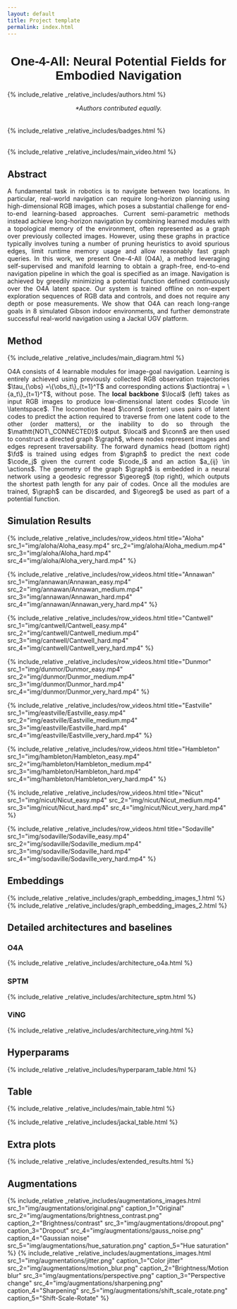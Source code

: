 ```yaml
---
layout: default
title: Project template
permalink: index.html
---
```


<!--Load Mathjax-->
<script type="text/javascript" async
  src="https://cdn.mathjax.org/mathjax/latest/MathJax.js?config=TeX-MML-AM_CHTML">
</script>


<script type="text/x-mathjax-config">
  MathJax.Hub.Config({
    extensions: ["tex2jax.js"],
    jax: ["input/TeX", "output/HTML-CSS"],
    tex2jax: {
      inlineMath: [ ['$','$'], ["\\(","\\)"] ],
      displayMath: [ ['$$','$$'], ["\\[","\\]"] ],
      processEscapes: true
    },
    "HTML-CSS": { availableFonts: ["TeX"] }
  });
</script> 

<!--Latex Macros-->
<div hidden>
\(
\newcommand{\actions}{\mathcal{A}}
\newcommand{\freeactions}{\actions_{free}}
\newcommand{\actionsconn}{\actions^\prime}
\newcommand{\rgbspace}{\mathcal{O}_{RGB}}
\newcommand{\rgbmanifold}{\mathcal{M}_{RGB}}
\newcommand{\latentspace}{\mathcal{X}}
\newcommand{\graph}{\mathcal{G}}

% Data
\newcommand{\obs}{o}
\newcommand{\code}{x}
\newcommand{\datatraj}{\tau_o}
\newcommand{\actiontraj}{\tau_a}

% Constantes
\newcommand{\posmargin}{m_{+}}
\newcommand{\negmargin}{m_{-}}

% Models
\newcommand{\local}{h}
\newcommand{\conn}{f^{\dagger}}
\newcommand{\fd}{f}
\newcommand{\georeg}{p^{+}}
\newcommand{\norm}[1]{\left\lVert#1\right\rVert_2}
\newcommand{\localmetric}{d_{\local}}
\)
</div>

<!--Actual Page-->
<h1 style="text-align: center; font-family: Helvetica, sans-serif">One-4-All: Neural Potential Fields for Embodied Navigation</h1>

{% include_relative _relative_includes/authors.html %}
<div style="text-align: center;"><em>*Authors contributed equally.</em></div>

<br>
<br>
{% include_relative _relative_includes/badges.html %}
<br>
<br>

{% include_relative _relative_includes/main_video.html %}

## Abstract

<p style='text-align: justify;'> A fundamental task in robotics is to navigate between two locations. In particular, real-world navigation can require long-horizon planning using high-dimensional RGB images, which poses a substantial challenge for end-to-end learning-based approaches. Current semi-parametric methods instead achieve long-horizon navigation by combining learned modules with a topological memory of the environment, often represented as a graph over previously collected images. However, using these graphs in practice typically involves tuning a number of pruning heuristics to avoid spurious edges, limit runtime memory usage and allow reasonably fast graph queries. In this work, we present One-4-All (O4A), a method leveraging self-supervised and manifold learning to obtain a graph-free, end-to-end navigation pipeline in which the goal is specified as an image. Navigation is achieved by greedily minimizing a potential function defined continuously over the O4A latent space. Our system is trained offline on non-expert exploration sequences of RGB data and controls, and does not require any depth or pose measurements. We show that O4A can reach long-range goals in 8 simulated Gibson indoor environments, and further demonstrate successful real-world navigation using a Jackal UGV platform. </p>

## Method

{% include_relative _relative_includes/main_diagram.html %}
<br>
<div style="text-align: justify;">
O4A consists of 4 learnable modules for image-goal navigation. Learning is entirely achieved using 
previously collected RGB observation trajectories $\tau_{\obs} =\{\obs_t\}_{t=1}^T$ and corresponding 
actions $\actiontraj = \{a_t\}_{t=1}^T$, without pose. The <b>local backbone</b> $\local$ (left) 
takes as input RGB images  to produce low-dimensional latent codes $\code \in \latentspace$. The 
locomotion head $\conn$ (center) uses pairs of latent codes to predict the action required to 
traverse from one latent code to the other (order matters), or the inability to do so through the 
$\mathtt{NOT\_CONNECTED}$ output. $\local$ and $\conn$ are then used to construct a directed graph 
$\graph$, where nodes represent images and edges represent traversability. The forward dynamics
head (bottom right) $\fd$ is trained using edges from $\graph$ to predict the next code $\code_j$ 
given the current code $\code_i$ and an action $a_{ij} \in \actions$. The geometry of the graph $\graph$ 
is embedded in a neural network using a geodesic regressor $\georeg$ (top right), which 
outputs the shortest path length for any pair of codes. Once all the modules are trained, $\graph$ can 
be discarded, and $\georeg$ be used as part of a potential function.
</div>



## Simulation Results

{% include_relative _relative_includes/row_videos.html title="Aloha" src_1="img/aloha/Aloha_easy.mp4" src_2="img/aloha/Aloha_medium.mp4" src_3="img/aloha/Aloha_hard.mp4" src_4="img/aloha/Aloha_very_hard.mp4" %}

{% include_relative _relative_includes/row_videos.html title="Annawan" src_1="img/annawan/Annawan_easy.mp4" src_2="img/annawan/Annawan_medium.mp4" src_3="img/annawan/Annawan_hard.mp4" src_4="img/annawan/Annawan_very_hard.mp4" %}

{% include_relative _relative_includes/row_videos.html title="Cantwell" src_1="img/cantwell/Cantwell_easy.mp4" src_2="img/cantwell/Cantwell_medium.mp4" src_3="img/cantwell/Cantwell_hard.mp4" src_4="img/cantwell/Cantwell_very_hard.mp4" %}

{% include_relative _relative_includes/row_videos.html title="Dunmor" src_1="img/dunmor/Dunmor_easy.mp4" src_2="img/dunmor/Dunmor_medium.mp4" src_3="img/dunmor/Dunmor_hard.mp4" src_4="img/dunmor/Dunmor_very_hard.mp4" %}

{% include_relative _relative_includes/row_videos.html title="Eastville" src_1="img/eastville/Eastville_easy.mp4" src_2="img/eastville/Eastville_medium.mp4" src_3="img/eastville/Eastville_hard.mp4" src_4="img/eastville/Eastville_very_hard.mp4" %}

{% include_relative _relative_includes/row_videos.html title="Hambleton" src_1="img/hambleton/Hambleton_easy.mp4" src_2="img/hambleton/Hambleton_medium.mp4" src_3="img/hambleton/Hambleton_hard.mp4" src_4="img/hambleton/Hambleton_very_hard.mp4" %}

{% include_relative _relative_includes/row_videos.html title="Nicut" src_1="img/nicut/Nicut_easy.mp4" src_2="img/nicut/Nicut_medium.mp4" src_3="img/nicut/Nicut_hard.mp4" src_4="img/nicut/Nicut_very_hard.mp4" %}

{% include_relative _relative_includes/row_videos.html title="Sodaville" src_1="img/sodaville/Sodaville_easy.mp4" src_2="img/sodaville/Sodaville_medium.mp4" src_3="img/sodaville/Sodaville_hard.mp4" src_4="img/sodaville/Sodaville_very_hard.mp4" %}

## Embeddings

{% include_relative _relative_includes/graph_embedding_images_1.html %}
{% include_relative _relative_includes/graph_embedding_images_2.html %}

## Detailed architectures and baselines

### O4A

{% include_relative _relative_includes/architecture_o4a.html %}

### SPTM

{% include_relative _relative_includes/architecture_sptm.html %}

### ViNG

{% include_relative _relative_includes/architecture_ving.html %}

## Hyperparams

{% include_relative _relative_includes/hyperparam_table.html %}

## Table

{% include_relative _relative_includes/main_table.html %}

{% include_relative _relative_includes/jackal_table.html %}

## Extra plots

{% include_relative _relative_includes/extended_results.html %}

## Augmentations

{% include_relative _relative_includes/augmentations_images.html src_1="img/augmentations/original.png" caption_1="Original" src_2="img/augmentations/brightness_contrast.png" caption_2="Brightness/contrast" src_3="img/augmentations/dropout.png" caption_3="Dropout" src_4="img/augmentations/gauss_noise.png" caption_4="Gaussian noise" src_5="img/augmentations/hue_saturation.png" caption_5="Hue saturation" %}
{% include_relative _relative_includes/augmentations_images.html src_1="img/augmentations/jitter.png" caption_1="Color jitter" src_2="img/augmentations/motion_blur.png" caption_2="Brightness/Motion blur" src_3="img/augmentations/perspective.png" caption_3="Perspective change" src_4="img/augmentations/sharpening.png" caption_4="Sharpening" src_5="img/augmentations/shift_scale_rotate.png" caption_5="Shift-Scale-Rotate" %}
